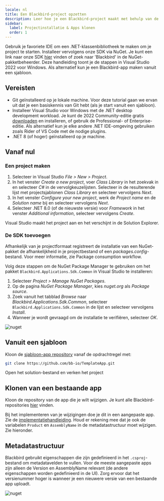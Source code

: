 ```yaml
---
locale: nl
title: Een Blackbird-project opzetten
description: Leer hoe je een Blackbird-project maakt met behulp van de Blackbird SDK.
sidebar:
  label: Projectinstallatie & Apps klonen
  order: 1
---
```


Gebruik je favoriete IDE om een .NET-klassenbibliotheek te maken om je project te starten. Installeer vervolgens onze SDK via NuGet. Je kunt een link naar onze SDK [hier](https://www.nuget.org/packages/Blackbird.Applications.Sdk.Common) vinden of zoek naar 'Blackbird' in de NuGet-pakketbeheerder. Deze handleiding toont je de stappen in Visual Studio 2022 voor Windows. Als alternatief kun je een Blackbird-app maken vanuit een sjabloon.

## Vereisten

- Git geïnstalleerd op je lokale machine. Voor deze tutorial gaan we ervan uit dat je een basiskennis van Git hebt (als je start vanuit een sjabloon).
- Installeer Visual Studio voor Windows met de .NET desktop development workload. Je kunt de 2022 Community-editie gratis [downloaden](https://visualstudio.microsoft.com/) en installeren, of gebruik de Professional- of Enterprise-editie. Als alternatief kun je elke andere .NET IDE-omgeving gebruiken zoals Rider of VS Code met de nodige plugins.
- .NET 8 (of hoger) geïnstalleerd op je machine.

## Vanaf nul

### Een project maken

1. Selecteer in Visual Studio _File > New > Project_.
2. In het venster _Create a new project_, voer _Class Library_ in het zoekvak in en selecteer _C#_ in de vervolgkeuzelijsten. Selecteer in de resulterende lijst met projectsjablonen _Class Library_ en selecteer vervolgens _Next_.
3. In het venster _Configure your new project_, werk de _Project name_ en de _Solution name_ bij en selecteer vervolgens _Next_.
4. Selecteer .NET 8.0 (of de nieuwste versie) voor _Framework_ in het venster _Additional information_, selecteer vervolgens _Create_.

Visual Studio maakt het project aan en het verschijnt in de Solution Explorer.

### De SDK toevoegen

Afhankelijk van je projectformaat registreert de installatie van een NuGet-pakket de afhankelijkheid in je projectbestand of een _packages.config_-bestand. Voor meer informatie, zie Package consumption workflow.

Volg deze stappen om de NuGet Package Manager te gebruiken om het pakket `Blackbird.Applications.Sdk.Common` in Visual Studio te installeren:

1. Selecteer _Project > Manage NuGet Packages_.
2. Op de pagina _NuGet Package Manager_, kies _nuget.org_ als _Package source_.
3. Zoek vanuit het tabblad _Browse_ naar _Blackbird.Applications.Sdk.Common_, selecteer `Blackbird.Applications.Sdk.Common` in de lijst en selecteer vervolgens _Install_.
4. Wanneer je wordt gevraagd om de installatie te verifiëren, selecteer _OK_.

![nuget](~/assets/docs/nuget.png)

## Vanuit een sjabloon

Kloon de [sjabloon-app repository](https://github.com/bb-io/TemplateApp) vanaf de opdrachtregel met:

```bash
git clone https://github.com/bb-io/TemplateApp.git
```

Open het solution-bestand en verken het project

## Klonen van een bestaande app

Kloon de repository van de app die je wilt wijzigen. Je kunt alle Blackbird-repositories [hier](https://github.com/orgs/bb-io/repositories) vinden.

Bij het implementeren van je wijzigingen doe je dit in een aangepaste app. Zie de [implementatiehandleiding](../../sdk/deploying). Houd er rekening mee dat je ook de variabelen `Product` en `AssemblyName` in de metadatastructuur moet wijzigen. Zie hieronder.

## Metadatastructuur

Blackbird gebruikt eigenschappen die zijn gedefinieerd in het `.csproj`-bestand om metadatavelden te vullen. Voor de meeste aangepaste apps zijn alleen de Version en AssemblyName relevant (de andere eigenschappen worden gedefinieerd in de UI). Zorg ervoor dat het versienummer hoger is wanneer je een nieuwere versie van een bestaande app uploadt.

![nuget](~/assets/docs/csproj.png)